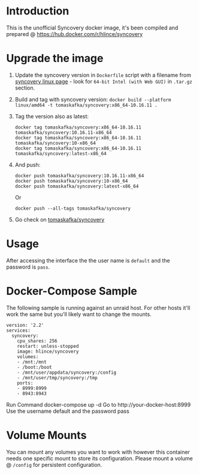 # Introduction

This is the unofficial Syncovery docker image, it's been compiled and prepared @ https://hub.docker.com/r/hlince/syncovery

# Upgrade the image

1. Update the syncovery version in `Dockerfile` script with a filename from [syncovery linux page](https://www.syncovery.com/syncovery10linux/) - look for `64-bit Intel (with Web GUI)` in `.tar.gz` section.
2. Build and tag with syncovery version: `docker build --platform linux/amd64 -t tomaskafka/syncovery:x86_64-10.16.11 .`
3. Tag the version also as latest:
   ```
   docker tag tomaskafka/syncovery:x86_64-10.16.11 tomaskafka/syncovery:10.16.11-x86_64
   docker tag tomaskafka/syncovery:x86_64-10.16.11 tomaskafka/syncovery:10-x86_64
   docker tag tomaskafka/syncovery:x86_64-10.16.11 tomaskafka/syncovery:latest-x86_64
   ```
4. And push:

   ```
   docker push tomaskafka/syncovery:10.16.11-x86_64
   docker push tomaskafka/syncovery:10-x86_64
   docker push tomaskafka/syncovery:latest-x86_64
   ```

   Or

   `docker push --all-tags tomaskafka/syncovery`

5. Go check on [tomaskafka/syncovery](https://hub.docker.com/repository/docker/tomaskafka/syncovery)

# Usage

After accessing the interface the the user name is `default` and the password is `pass`.

# Docker-Compose Sample

The following sample is running against an unraid host. For other hosts it'll work the same but you'll likely want to change the mounts.

```
version: '2.2'
services:
  syncovery:
    cpu_shares: 256
    restart: unless-stopped
    image: hlince/syncovery
    volumes:
    - /mnt:/mnt
    - /boot:/boot
    - /mnt/user/appdata/syncovery:/config
    - /mnt/user/tmp/syncovery:/tmp
    ports:
    - 8999:8999
    - 8943:8943

```

Run Command docker-compose up -d
Go to http://your-docker-host:8999
Use the username default and the password pass

# Volume Mounts

You can mount any volumes you want to work with however this container needs one specific mount to store its configuration. Please mount a volume @ `/config` for persistent configuration.
